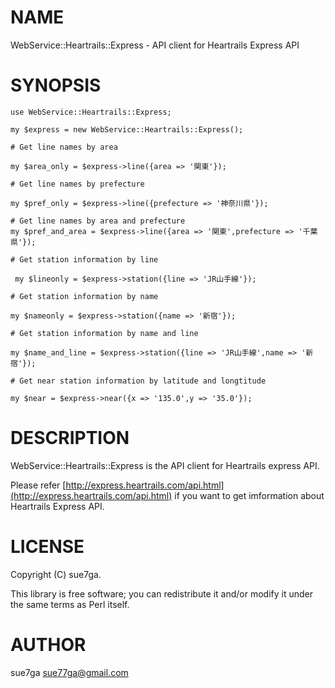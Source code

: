 # NAME

WebService::Heartrails::Express - API client for Heartrails Express API

# SYNOPSIS

    use WebService::Heartrails::Express;

    my $express = new WebService::Heartrails::Express();
      
    # Get line names by area
     
    my $area_only = $express->line({area => '関東'});
    
    # Get line names by prefecture
     
    my $pref_only = $express->line({prefecture => '神奈川県'});

    # Get line names by area and prefecture 
    my $pref_and_area = $express->line({area => '関東',prefecture => '千葉県'});

    # Get station information by line
      
     my $lineonly = $express->station({line => 'JR山手線'});
    
    # Get station information by name

    my $nameonly = $express->station({name => '新宿'});

    # Get station information by name and line
    
    my $name_and_line = $express->station({line => 'JR山手線',name => '新宿'});

    # Get near station information by latitude and longtitude

    my $near = $express->near({x => '135.0',y => '35.0'});



# DESCRIPTION

WebService::Heartrails::Express is the API client for Heartrails express API.

Please refer [http://express.heartrails.com/api.html](http://express.heartrails.com/api.html)
if you want to get imformation about Heartrails Express API.

# LICENSE

Copyright (C) sue7ga.

This library is free software; you can redistribute it and/or modify
it under the same terms as Perl itself.

# AUTHOR

sue7ga <sue77ga@gmail.com>
